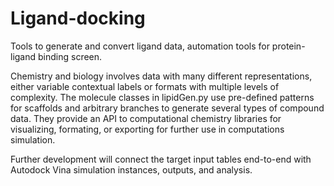 # Ligand-docking
Tools  to generate and convert ligand data, automation tools for protein-ligand binding screen.

Chemistry and biology involves data with many different representations, 
either variable contextual labels or formats with multiple levels of complexity.
The molecule classes in lipidGen.py use pre-defined patterns for scaffolds and 
arbitrary branches to generate several types of compound data. They provide an 
API to computational chemistry libraries for visualizing, formating, or exporting 
for further use in computations simulation.

Further development will connect the target input tables end-to-end with Autodock
Vina simulation instances, outputs, and analysis.
